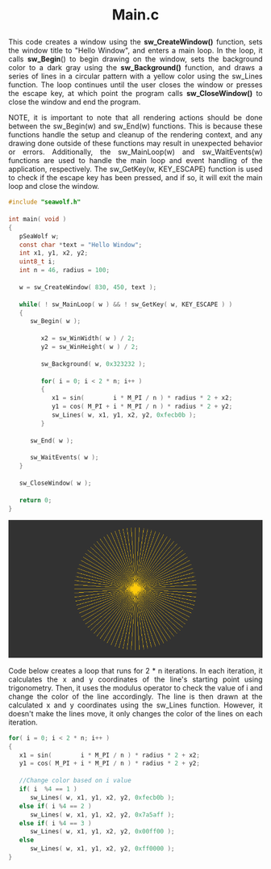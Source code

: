 <h1><p align="center">
Main.c
</p></h1>

<p align="justify">
This code creates a window using the <b>sw_CreateWindow()</b> function, sets the window title to "Hello Window", and enters a main loop. In the loop, it calls <b>sw_Begin</b>() to begin drawing on the window, sets the background color to a dark gray using the <b>sw_Background()</b> function, and draws a series of lines in a circular pattern with a yellow color using the sw_Lines function. The loop continues until the user closes the window or presses the escape key, at which point the program calls <b>sw_CloseWindow()</b> to close the window and end the program.
</p>

<p align="justify">
NOTE, it is important to note that all rendering actions should be done between the sw_Begin(w) and sw_End(w) functions. This is because these functions handle the setup and cleanup of the rendering context, and any drawing done outside of these functions may result in unexpected behavior or errors. Additionally, the sw_MainLoop(w) and sw_WaitEvents(w) functions are used to handle the main loop and event handling of the application, respectively. The sw_GetKey(w, KEY_ESCAPE) function is used to check if the escape key has been pressed, and if so, it will exit the main loop and close the window.
</p>

``` c
#include "seawolf.h"

int main( void )
{
   pSeaWolf w;
   const char *text = "Hello Window";
   int x1, y1, x2, y2;
   uint8_t i;
   int n = 46, radius = 100;

   w = sw_CreateWindow( 830, 450, text );

   while( ! sw_MainLoop( w ) && ! sw_GetKey( w, KEY_ESCAPE ) )
   {
      sw_Begin( w );

         x2 = sw_WinWidth( w ) / 2;
         y2 = sw_WinHeight( w ) / 2;

         sw_Background( w, 0x323232 );

         for( i = 0; i < 2 * n; i++ )
         {
            x1 = sin(        i * M_PI / n ) * radius * 2 + x2;
            y1 = cos( M_PI + i * M_PI / n ) * radius * 2 + y2;
            sw_Lines( w, x1, y1, x2, y2, 0xfecb0b );
         }

      sw_End( w );

      sw_WaitEvents( w );
   }

   sw_CloseWindow( w );

   return 0;
}
```

![Main](main.png)

<p align="justify">
Code below creates a loop that runs for 2 * n iterations. In each iteration, it calculates the x and y coordinates of the line's starting point using trigonometry. Then, it uses the modulus operator to check the value of i and change the color of the line accordingly. The line is then drawn at the calculated x and y coordinates using the sw_Lines function. However, it doesn't make the lines move, it only changes the color of the lines on each iteration.
</p>

``` c
for( i = 0; i < 2 * n; i++ )
{
   x1 = sin(        i * M_PI / n ) * radius * 2 + x2;
   y1 = cos( M_PI + i * M_PI / n ) * radius * 2 + y2;

   //Change color based on i value
   if( i  %4 == 1 )
      sw_Lines( w, x1, y1, x2, y2, 0xfecb0b );
   else if( i %4 == 2 )
      sw_Lines( w, x1, y1, x2, y2, 0x7a5aff );
   else if( i %4 == 3 )
      sw_Lines( w, x1, y1, x2, y2, 0x00ff00 );
   else
      sw_Lines( w, x1, y1, x2, y2, 0xff0000 );
}
```